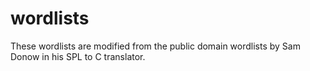# wordlists

These wordlists are modified from the public domain wordlists by Sam Donow in his SPL to C translator.
